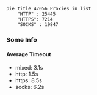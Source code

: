 
```mermaid
pie title 47056 Proxies in list
    "HTTP" : 25445
    "HTTPS": 7214
    "SOCKS" : 19847
```

### Some Info
#### Average Timeout

- mixed: 3.1s
- http: 1.5s
- https: 8.5s
- socks: 6.2s